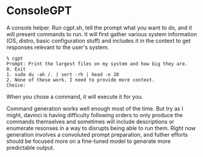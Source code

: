 # ConsoleGPT

A console helper. Run cgpt.sh, tell the prompt what you want to do, and it will present commands to run. It will first gather various system information (OS, distro, basic 
configuration stuff) and includes it in the context to get responses relevant to the user's system.

    % cgpt
    Prompt: Print the largest files on my system and how big they are.
    0. Exit
    1. sudo du -ah /. | sort -rh | head -n 20
    2. None of these work. I need to provide more context.
    Choice: 

When you chose a command, it will execute it for you.

Command generation works well enough most of the time. But try as I might, davinci is having difficulty following orders to only produce the commands themselves and 
sometimes will include descriptions or enumerate resonses in a way to disrupts being able to run them. Right now generation involves a convoluted prompt preparation, and 
futher efforts should be focused more on a fine-tuned model to generate more predictable output.
